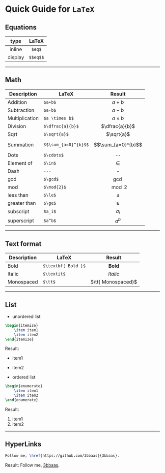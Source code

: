 # Quick Guide for ```LaTeX```

## Equations

|  type   |  LaTeX   |
|:-------:|:--------:|
| inline  |  `$eq$`  |
| display | `$$eq$$` |

---

## Math

| Description    | LaTeX                |       Result       |
|----------------|----------------------|:------------------:|
| Addition       | `$a+b$`              |       $a+b$        |
| Subtraction    | `$a-b$`              |       $a-b$        |
| Multiplication | `$a \times b$`       |    $a \times b$    |
| Division       | `$\dfrac{a}{b}$`     |   $\dfrac{a}{b}$   |
| Sqrt           | `$\sqrt{a}$`         |     $\sqrt{a}$     |
| Summation      | `$$\sum_{a=0}^{b}$$` | $$\sum_{a=0}^{b}$$ |
| Dots           | `$\cdots$`           |      $\cdots$      |
| Element of     | `$\in$`              |       $\in$        |
| Dash           | `---`                |         -          |
| gcd            | `$\gcd$`             |       $\gcd$       |
| mod            | `$\mod{2}$`          |     $\mod{2}$      |
| less than      | `$\le$`              |       $\le$        |
| greater than   | `$\ge$`              |       $\ge$        |
| subscript      | `$a_i$`              |       $a_i$        |
| superscript    | `$a^b$`              |       $a^b$        |

---

## Text format

| Description | LaTeX               |       Result        |
|-------------|---------------------|:-------------------:|
| Bold        | `$\textbf{ Bold }$` |  $\textbf{ Bold }$  |
| Italic      | `$\textit$`         | $\textit{ Italic }$ |
| Monospaced  | `$\tt$`             | $\tt{ Monospaced}$  |

---

## List

- unordered list

```latex
\begin{itemize}
    \item item1
    \item item2
\end{itemize}
```

Result:

- item1
- item2

- ordered list

```latex
\begin{enumerate}
    \item item1
    \item item2
\end{enumerate}
```

Result:

1. item1
2. item2

---

## HyperLinks

```latex
Follow me, \href{https://github.com/3bbaas}{3bbaas}.
``` 

Result:
Follow me, [3bbaas](https://github.com/3bbaas).
